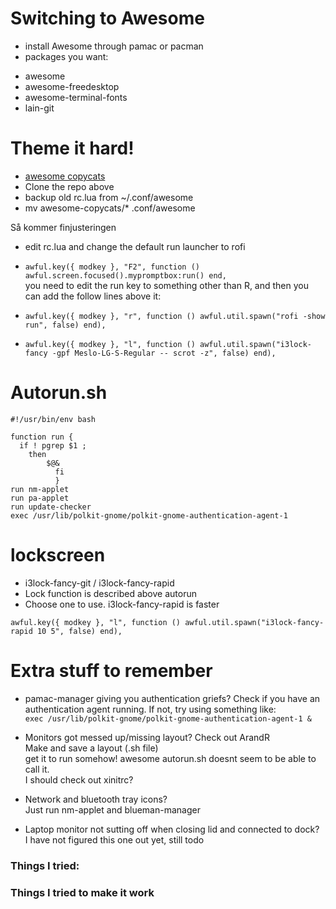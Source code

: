 Switching to Awesome
====  
- install Awesome through pamac or pacman
- packages you want:
* awesome
* awesome-freedesktop
* awesome-terminal-fonts
* lain-git

# Theme it hard!
* [awesome copycats](https://github.com/lcpz/awesome-copycats)
* Clone the repo above
* backup old rc.lua from ~/.conf/awesome
* mv awesome-copycats/* .conf/awesome

Så kommer finjusteringen

* edit rc.lua and change the default run launcher to rofi 

* `awful.key({ modkey }, "F2", function () awful.screen.focused().mypromptbox:run() end,`   
you need to edit the run key to something other than R, and then you can add the follow lines above it:
- `awful.key({ modkey }, "r", function () awful.util.spawn("rofi -show run", false) end),`  

- `awful.key({ modkey }, "l", function () awful.util.spawn("i3lock-fancy -gpf Meslo-LG-S-Regular -- scrot -z", false) end),`  

# Autorun.sh  
```
#!/usr/bin/env bash

function run {
  if ! pgrep $1 ;
    then
        $@&
          fi
          }
run nm-applet          
run pa-applet
run update-checker
exec /usr/lib/polkit-gnome/polkit-gnome-authentication-agent-1
```

# lockscreen
* i3lock-fancy-git / i3lock-fancy-rapid
* Lock function is described above autorun
* Choose one to use. i3lock-fancy-rapid is faster

```
awful.key({ modkey }, "l", function () awful.util.spawn("i3lock-fancy-rapid 10 5", false) end),
```

# Extra stuff to remember
* pamac-manager giving you authentication griefs? Check if you have an authentication agent running. If not, try using something like:  
`exec /usr/lib/polkit-gnome/polkit-gnome-authentication-agent-1 & `

* Monitors got messed up/missing layout? Check out ArandR  
Make and save a layout (.sh file)  
get it to run somehow! awesome autorun.sh doesnt seem to be able to call it.  
I should check out xinitrc?

* Network and bluetooth tray icons?  
Just run nm-applet and blueman-manager

* Laptop monitor not sutting off when closing lid and connected to dock?  
I have not figured this one out yet, still todo

<p align="center">
<p style="text-align: center;"><h3>Things I tried:</h3></p>

<h3>Things I tried to make it work

</p>